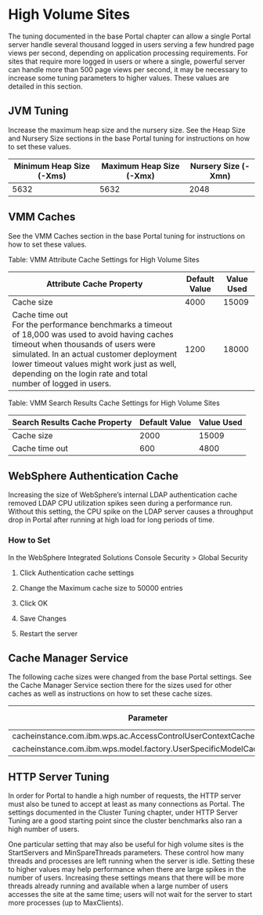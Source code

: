 # High Volume Sites

The tuning documented in the base Portal chapter can allow a single Portal server handle several thousand
logged in users serving a few hundred page views per second, depending on application processing
requirements. For sites that require more logged in users or where a single, powerful server can handle
more than 500 page views per second, it may be necessary to increase some tuning parameters to higher
values. These values are detailed in this section.

## JVM Tuning
Increase the maximum heap size and the nursery size. See the Heap Size and Nursery Size sections in the
base Portal tuning for instructions on how to set these values.

|Minimum Heap Size (-Xms)|Maximum Heap Size (-Xmx) |Nursery Size (-Xmn)|
|------------------------|-------------------------|-------------------|
|5632| 5632| 2048|

## VMM Caches
See the VMM Caches section in the base Portal tuning for instructions on how to set these values.

Table: VMM Attribute Cache Settings for High Volume Sites

|Attribute Cache Property|Default Value |Value Used|
|------------------------|--------------|----------|
|Cache size |4000 |15009|
|Cache time out <br>For the performance benchmarks a timeout of 18,000 was used to avoid having caches timeout when thousands of users were simulated. In an actual customer deployment lower timeout values might work just as well, depending on the login rate and total number of logged in users. |1200 |18000|

Table: VMM Search Results Cache Settings for High Volume Sites

|Search Results Cache Property|Default Value |Value Used|
|-----------------------------|--------------|----------|
|Cache size |2000 |15009|
|Cache time out |600 |4800|

## WebSphere Authentication Cache
Increasing the size of WebSphere’s internal LDAP authentication cache removed LDAP CPU utilization
spikes seen during a performance run. Without this setting, the CPU spike on the LDAP server causes a
throughput drop in Portal after running at high load for long periods of time.

### How to Set
In the WebSphere Integrated Solutions Console
Security > Global Security

1. Click Authentication cache settings

2. Change the Maximum cache size to 50000 entries

3. Click OK

4. Save Changes

5. Restart the server

## Cache Manager Service
The following cache sizes were changed from the base Portal settings. See the Cache Manager Service
section there for the sizes used for other caches as well as instructions on how to set these cache sizes.

|Parameter |Default Value |Value Used|
|----------|--------------|----------|
|cacheinstance.com.ibm.wps.ac.AccessControlUserContextCache.size |6000 |8403|
|cacheinstance.com.ibm.wps.model.factory.UserSpecificModelCache.size |6000 |8403|

## HTTP Server Tuning
In order for Portal to handle a high number of requests, the HTTP server must also be tuned to accept at
least as many connections as Portal. The settings documented in the Cluster Tuning chapter, under HTTP
Server Tuning are a good starting point since the cluster benchmarks also ran a high number of users.

One particular setting that may also be useful for high volume sites is the StartServers and
MinSpareThreads parameters. These control how many threads and processes are left running when the
server is idle. Setting these to higher values may help performance when there are large spikes in the
number of users. Increasing these settings means that there will be more threads already running and
available when a large number of users accesses the site at the same time; users will not wait for the server
to start more processes (up to MaxClients).

